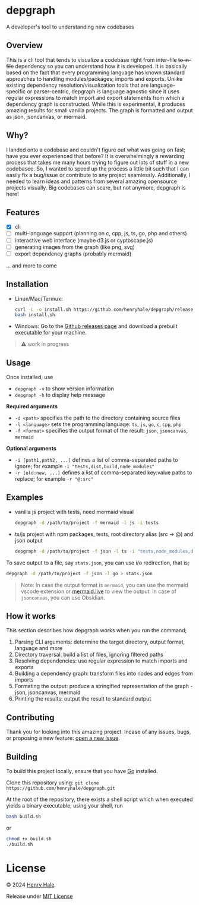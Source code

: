 # depgraph

A developer's tool to understanding new codebases

## Overview

This is a cli tool that tends to visualize a codebase right from inter-file
~~to in-file~~ dependency so you can understand how it is developed. It is basically
based on the fact that every programming language has known standard approaches
to handling modules/packages; imports and exports. Unlike existing dependency
resolution/visualization tools that are language-specific or parser-centric, 
depgraph is language agnostic since it uses regular expressions to match import 
and export statements from which a dependency graph is constructed. While this is
experimental, it produces amazing results for small vanilla projects. The graph 
is formatted and output as json, jsoncanvas, or mermaid. 

## Why?

I landed onto a codebase and couldn't figure out what was going on fast;
have you ever experienced that before? It is overwhelmingly a rewarding process that 
takes me many hours trying to figure out lots of stuff in a new codebasee.
So, I wanted to speed up the process a little bit such that I can easily fix a bug/issue 
or contribute to any project seamlessly. Additionally, I needed to learn ideas and 
patterns from several amazing opensource projects visually. Big codebases can scare,
but not anymore, depgraph is here!

## Features

- [x] cli
- [ ] multi-language support (planning on c, cpp, js, ts, go, php and others)
- [ ] interactive web interface (maybe d3.js or cyptoscape.js)
- [ ] generating images from the graph (like png, svg)
- [ ] export dependency graphs (probably mermaid)

... and more to come

## Installation

- Linux/Mac/Termux:
	```sh
	curl -L -o install.sh https://github.com/henryhale/depgraph/releases/download/latest/install.sh
	bash install.sh
	```
- Windows:
	Go to the [Github releases page](https://github.com/henryhale/depgraph/releases/latest) and download a prebuilt executable for your machine.

>:warning: work in progress

## Usage

Once installed, use
- `depgraph -v` to show version information
- `depgraph -h` to display help message

**Required arguments**
- `-d <path>` specifies the path to the directory containing source files
- `-l <language>` sets the programming language: `ts`, `js`, `go`, `c`, `cpp`, `php` 
- `-f <format>` specifies the output format of the result: `json`, `jsoncanvas`, `mermaid`

**Optional arguments**
- `-i [path1,path2, ...]` defines a list of comma-separated paths to ignore; for example `-i "tests,dist,build,node_modules"`
- `-r [old:new, ...]` defines a list of comma-separated key:value paths to replace; for example `-r "@:src"`

## Examples

- vanilla js project with tests, need mermaid visual
	```sh
	depgraph -d /path/to/project -f mermaid -l js -i tests
	```
- ts/js project with npm packages, tests, root directory alias (src -> @) and json output
	```sh
	depgraph -d /path/to/project -f json -l ts -i "tests,node_modules,dist" -r "@:src"
	```
 
To save output to a file, say `stats.json`, you can use i/o redirection, that is;
```sh
depgraph -d /path/to/project -f json -l go > stats.json
```

>Note: In case the output format is `mermaid`, you can use the mermaid vscode 
>extension or [mermaid.live](https://mermaid.live) to view the output.
>In case of `jsoncanvas`, you can use Obsidian.

## How it works

This section describes how depgraph works when you run the command;

1. Parsing CLI arguments: determine the target directory, output format, language and more
2. Directory traversal: build a list of files, ignoring filtered paths
3. Resolving dependencies: use regular expression to match imports and exports
4. Building a dependency graph: transform files into nodes and edges from imports
5. Formating the output: produce a stringified representation of the graph - json, jsoncanvas, mermaid
6. Printing the results: output the result to standard output

## Contributing

Thank you for looking into this amazing project. Incase of any issues, bugs, or proposing a new feature: [open a new issue](https://github.com/henryhale/depgraph/issues/new).

## Building

To build this project locally, ensure that you have [Go](https://go.dev/doc/install) installed.

Clone this repository using: `git clone https://github.com/henryhale/depgraph.git`

At the root of the repository, there exists a shell script which when executed yields a binary executable; 
using your shell, run

```sh
bash build.sh
```

or

```sh
chmod +x build.sh
./build.sh
```

# License

&copy; 2024 [Henry Hale](https://github.com/henryhale).

Release under [MIT License](https://github.com/henryhale/depgraph/blob/master/LICENSE.txt)

